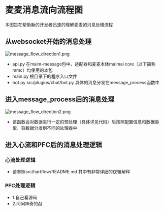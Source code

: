 # 麦麦消息流向流程图  
本图旨在帮助新的开发者迅速的理解麦麦的消息处理流程  
## 从websocket开始的消息处理  
![message_flow_direction1.png](/images/message_flow_direction1.png)

- api.py 在maim-message包中，适配器和麦麦本体maimai core（以下简称mmc）均使用的本包  
- main.py 根目录下的程序入口文件  
- bot.py src/plugins/chat/bot.py 具体的消息分发在message_process函数中
  
## 进入message_process后的消息处理
![message_flow_direction2.png](/images/message_flow_direction2.png)

- 该函数会对数据进行一定的预处理（具体详见代码）后按照配置信息和数据类型，将数据分发到不同的处理器中

## 进入心流和PFC后的消息处理逻辑
### 心流处理逻辑
- 请参照src/hartflow/README.md 其中有非常详细的逻辑解释
### PFC处理逻辑
- 1.自己看源码
- 2.问问神奇的[AI](https://deepwiki.com/DrSmoothl/MaiBot)